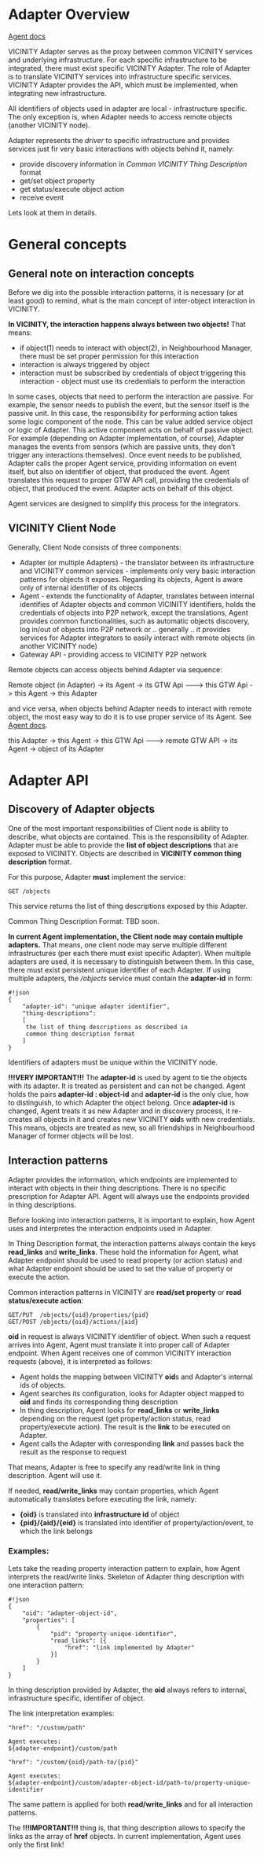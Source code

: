 # Adapter Overview

[Agent docs](../README.md)


VICINITY Adapter serves as the proxy between common VICINITY services and underlying infrastructure.
For each specific infrastructure to be integrated, there must exist specific VICINITY Adapter.
The role of Adapter is to translate VICINITY services into infrastructure specific services.
VICINITY Adapter provides the API, which must be implemented, when integrating new infrastructure.

All identifiers of objects used in adapter are local - infrastructure specific. The only exception is, when Adapter
needs to access remote objects (another VICINITY node).

Adapter represents the *driver* to specific infrastructure and
provides services just fir very basic interactions with objects behind it, namely:
* provide discovery information in *Common VICINITY Thing Description* format
* get/set object property
* get status/execute object action
* receive event

Lets look at them in details.

# General concepts

## General note on interaction concepts

Before we dig into the possible interaction patterns, it is necessary (or at least good) to remind, what is the main
concept of inter-object interaction in VICINITY.

**In VICINITY, the interaction happens always between two objects!** That means:
* if object(1) needs to interact with object(2), in Neighbourhood Manager, there must be set proper permission for this interaction
* interaction is always triggered by object
* interaction must be subscribed by credentials of object triggering this interaction - object must use its credentials to perform the interaction

In some cases, objects that need to perform the interaction are passive. For example, the sensor needs to publish the event, but
the sensor itself is the passive unit. In this case, the responsibility for performing action takes some logic component of the node.
This can be value added service object or logic of Adapter. This active component acts on behalf of passive object.
For example (depending on Adapter implementation, of course), Adapter manages the events from sensors
(which are passive units, they don't trigger any interactions themselves).
Once event needs to be published, Adapter calls the proper Agent service, providing information on event itself, but also
on identifier of object, that produced the event. Agent translates this request to proper GTW API call, providing the credentials
of object, that produced the event. Adapter acts on behalf of this object.

Agent services are designed to simplify this process for the integrators.

## VICINITY Client Node

Generally, Client Node consists of three components:
* Adapter (or multiple Adapters) - the translator between its infrastructure and VICINITY common services - implements only very basic interaction
 patterns for objects it exposes. Regarding its objects, Agent is aware only of internal identifier of its objects
* Agent - extends the functionality of Adapter, translates between internal identifies of Adapter objects and common VICINITY identifiers,
holds the credentials of objects into P2P network, except the translations, Agent provides common functionalities, such as
automatic objects discovery, log in/out of objects into P2P network or .. generally .. it provides services for Adapter
integrators to easily interact with remote objects (in another VICINITY node)
* Gateway API - providing access to VICINITY P2P network

Remote objects can access objects behind Adapter via sequence:

Remote object (in Adapter) -> its Agent -> its GTW Api ---> this GTW Api -> this Agent -> this Adapter

and vice versa, when objects behind Adapter needs to interact with remote object, the most easy way to do it is to
 use proper service of its Agent. See [Agent docs](../README.md).

this Adapter -> this Agent -> this GTW Api ---> remote GTW API -> its Agent -> object of its Adapter


# Adapter API

## Discovery of Adapter objects

One of the most important responsibilities of Client node is ability to describe, what objects are contained.
This is the responsibility of Adapter. Adapter must be able to provide the **list of object descriptions** that are
exposed to VICINITY. Objects are described in **VICINITY common thing description** format.

For this purpose, Adapter **must** implement the service:

```
GET /objects
```

This service returns the list of thing descriptions exposed by this Adapter.

Common Thing Description Format: TBD soon.

**In current Agent implementation, the Client node may contain multiple adapters.** That means, one client node
may serve multiple different infrastructures (per each there must exist specific Adapter). When multiple adapters are used,
it is necessary to distinguish between them. In this case, there must exist persistent unique identifier of each Adapter.
If using multiple adapters, the */objects* service must contain the **adapter-id** in form:

```
#!json
{
    "adapter-id": "unique adapter identifier",
    "thing-descriptions":
    [
     the list of thing descriptions as described in
     common thing description format
    ]
}
```

Identifiers of adapters must be unique within the VICINITY node.

**!!!VERY IMPORTANT!!!** The **adapter-id** is used by agent to tie the objects with its adapter. It is treated
as persistent and can not be changed. Agent holds the pairs **adapter-id : object-id** and **adapter-id** is the only
clue, how to distinguish, to which Adapter the object belong. Once **adapter-id** is changed, Agent treats it
as new Adapter and in discovery process, it re-creates all objects in it and creates new VICINITY **oid**s with new credentials.
This means, objects are treated as new, so all friendships in Neighbourhood Manager of former objects will be lost.


## Interaction patterns

Adapter provides the information, which endpoints are implemented to interact with objects in their thing descriptions.
There is no specific prescription for Adapter API. Agent will always use the endpoints provided in thing descriptions.

Before looking into interaction patterns, it is important to explain, how Agent uses and interpretes the interaction endpoints
used in Adapter.

In Thing Description format, the interaction patterns always contain the keys **read_links** and **write_links**.
These hold the information for Agent, what Adapter endpoint should be used to read property (or action status) and
what Adapter endpoint should be used to set the value of property or execute the action.

Common interaction patterns in VICINITY are **read/set property** or **read status/execute action**:
```
GET/PUT  /objects/{oid}/properties/{pid}
GET/POST /objects/{oid}/actions/{aid}
```

**oid** in request is always VICINITY identifier of object. When such a request arrives into Agent, Agent must translate it
into proper call of Adapter endpoint. When Agent receives one of common VICINITY interaction requests (above), it is interpreted as follows:
* Agent holds the mapping between VICINITY **oid**s and Adapter's internal ids of objects.
* Agent searches its configuration, looks for Adapter object mapped to **oid** and finds its corresponding thing description
* In thing description, Agent looks for **read_links** or **write_links** depending on the request (get property/action status, read property/execute action). The result is the **link** to be executed on Adapter.
* Agent calls the Adapter with corresponding **link** and passes back the result as the response to request

That means, Adapter is free to specify any read/write link in thing description. Agent will use it.

If needed, **read/write_links** may contain properties, which Agent automatically translates before executing the link, namely:
* **{oid}** is translated into **infrastructure id** of object
* **{pid}/{aid}/{eid}** is translated into identifier of property/action/event, to which the link belongs

### Examples:

Lets take the reading property interaction pattern to explain, how Agent interprets the read/write links. Skeleton of Adapter thing
description with one interaction pattern:
```
#!json
{
    "oid": "adapter-object-id",
    "properties": [
        {
            "pid": "property-unique-identifier",
            "read_links": [{
                "href": "link implemented by Adapter"
            }]
        }
    ]
}
```

In thing description provided by Adapter, the **oid** always refers to internal, infrastructure specific, identifier
of object.


The link interpretation examples:
```
"href": "/custom/path"

Agent executes:
${adapter-endpoint}/custom/path
```

```
"href": "/custom/{oid}/path-to/{pid}"

Agent executes:
${adapter-endpoint}/custom/adapter-object-id/path-to/property-unique-identifier
```

The same pattern is applied for both **read/write_links** and for all interaction patterns.

The **!!!IMPORTANT!!!** thing is, that thing description allows to specify the links as the array of **href** objects.
In current implementation, Agent uses only the first link!


